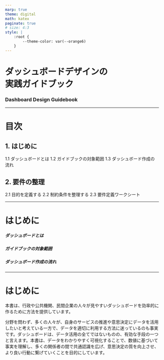 ```yaml
---
marp: true
theme: digital
math: katex
paginate: true
# size: 4:3
style: |
    :root {
        --theme-color: var(--orange6)
    }
---
```

<!--
_class: title
_paginate: none
-->
<div>

# ダッシュボードデザインの<br/>実践ガイドブック
### Dashboard Design Guidebook
</div>


---
<!--
_class: outline
_paginate: none
-->
# 目次
<div>

## 1. はじめに
1.1 ダッシュボードとは
1.2 ガイドブックの対象範囲
1.3 ダッシュボード作成の流れ
<br/>

## 2. 要件の整理
2.1 目的を定義する
2.2 制約条件を整理する
2.3 要件定義ワークシート
</div>

---
<!--
_class: section
-->
<div style="--r:6">

# はじめに
</div>
<div style="--l:7">

##### ダッシュボードとは
##### ガイドブックの対象範囲
##### ダッシュボード作成の流れ
</div>

---
# はじめに

<div>
本書は、行政や公共機関、民間企業の人々が見やすいダッシュボードを効率的に作るために方法を提供しています。

分野を問わず、多くの人々が、自身のサービスの推進や意思決定にデータを活用したいと考えている一方で、データを適切に利用する方法に迷っているのも事実です。ダッシュボードは、データ活用の全てではないものの、有効な手段の一つと言えます。本書は、データをわかりやすく可視化することで、数値に基づいて事実を理解し、多くの関係者の間で共通認識を広げ、意思決定の質を向上させ、より良い行動に繋げていくことを目的にしています。
</div>
